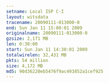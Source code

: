 ```yaml
---
setname: Local ISP C-I
layout: witsdata
tracename: 20090111-013000-0
end: Sun Jan 11 15:00:01 2009
originalname: 20090111-013000-0
gzsize: 2,171 MB
len: 0:30:00
start: Sun Jan 11 14:30:01 2009
totalwirelen: 32,431 MB
pkts: 54 million
size: 4,172 MB
md5: 90d36220eb5476f9ac493852a1cef925
---
```

